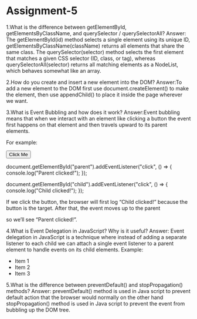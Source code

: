# Assignment-5
1.What is the difference between getElementById, getElementsByClassName, and querySelector / querySelectorAll?
Answer: 
The getElementById(id) method selects a single element using its unique ID,  getElementsByClassName(className) returns all elements that share the same class. The querySelector(selector) method selects the first element that matches a given CSS selector (ID, class, or tag), whereas querySelectorAll(selector) returns all matching elements as a NodeList, which behaves somewhat like an array.

2.How do you create and insert a new element into the DOM?
Answer:To add a new element to the DOM first use document.createElement() to make the element, then use appendChild() to place it inside the page wherever we want.

3.What is Event Bubbling and how does it work?
Answer:Event bubbling means that when we interact with an element like clicking a button the event first happens on that element and then travels upward to its parent elements.

For example:

<div id="parent">
  <button id="child">Click Me</button>
</div>

document.getElementById("parent").addEventListener("click", () => {
  console.log("Parent clicked!");
});

document.getElementById("child").addEventListener("click", () => {
  console.log("Child clicked!");
});


If we click the button, the browser will first log “Child clicked!” because the button is the target. After that, the event moves up to the parent <div> so we’ll see “Parent clicked!”.        

4.What is Event Delegation in JavaScript? Why is it useful?
Answer:  Event delegation in JavaScript is a technique where instead of adding a separate listener to each child we can attach a single event listener to a parent element to handle events on its child elements.
Example: <ul id="myList"> <li>Item 1</li>
            <li>Item 2</li>
            <li>Item 3</li>
            </ul>
5.What is the difference between preventDefault() and stopPropagation() methods?
Answer: preventDefault() method is used in Java script to prevent default action that the browser would normally on the other hand stopPropagation() method is used in Java script to prevent the event from bubbling up the DOM tree.
